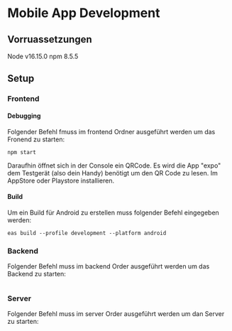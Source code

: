 # Mobile App Development

## Vorruassetzungen
Node v16.15.0
npm 8.5.5

## Setup

### Frontend
#### Debugging
Folgender Befehl fmuss im frontend Ordner ausgeführt werden um das Fronend zu starten:
```
npm start
```
Daraufhin öffnet sich in der Console ein QRCode.
Es wird die App "expo" dem Testgerät (also dein Handy) benötigt um den QR Code zu lesen. Im AppStore oder Playstore installieren.
#### Build

Um ein Build für Android zu erstellen muss folgender Befehl eingegeben werden:

```
eas build --profile development --platform android 
```

### Backend
Folgender Befehl muss im backend Order ausgeführt werden um das Backend zu starten:
```
```

### Server
Folgender Befehl muss im server Order ausgeführt werden um dan Server zu starten:
```
```
